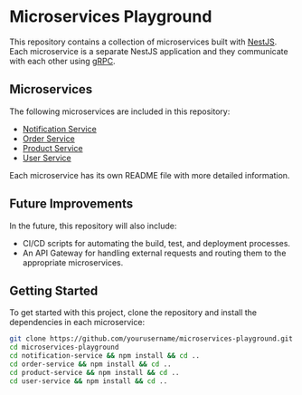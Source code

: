 # Microservices Playground

This repository contains a collection of microservices built with [NestJS](https://nestjs.com/). Each microservice is a separate NestJS application and they communicate with each other using [gRPC](https://grpc.io/).

## Microservices

The following microservices are included in this repository:

- [Notification Service](microservices-playground/notification-service/README.md)
- [Order Service](microservices-playground/order-service/README.md)
- [Product Service](microservices-playground/product-service/README.md)
- [User Service](microservices-playground/user-service/README.md)

Each microservice has its own README file with more detailed information.

## Future Improvements

In the future, this repository will also include:

- CI/CD scripts for automating the build, test, and deployment processes.
- An API Gateway for handling external requests and routing them to the appropriate microservices.

## Getting Started

To get started with this project, clone the repository and install the dependencies in each microservice:

```sh
git clone https://github.com/yourusername/microservices-playground.git
cd microservices-playground
cd notification-service && npm install && cd ..
cd order-service && npm install && cd ..
cd product-service && npm install && cd ..
cd user-service && npm install && cd ..